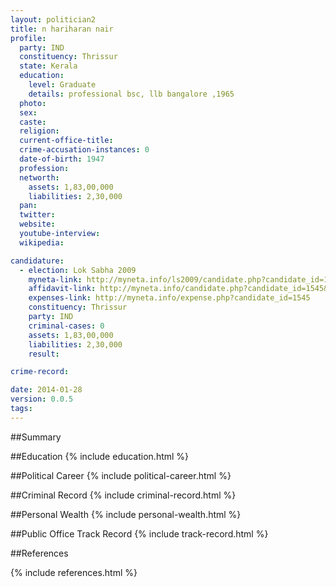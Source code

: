 ```yaml
---
layout: politician2
title: n hariharan nair
profile: 
  party: IND
  constituency: Thrissur
  state: Kerala
  education: 
    level: Graduate
    details: professional bsc, llb bangalore ,1965
  photo: 
  sex: 
  caste: 
  religion: 
  current-office-title: 
  crime-accusation-instances: 0
  date-of-birth: 1947
  profession: 
  networth: 
    assets: 1,83,00,000
    liabilities: 2,30,000
  pan: 
  twitter: 
  website: 
  youtube-interview: 
  wikipedia: 

candidature: 
  - election: Lok Sabha 2009
    myneta-link: http://myneta.info/ls2009/candidate.php?candidate_id=1545
    affidavit-link: http://myneta.info/candidate.php?candidate_id=1545&scan=original
    expenses-link: http://myneta.info/expense.php?candidate_id=1545
    constituency: Thrissur 
    party: IND
    criminal-cases: 0
    assets: 1,83,00,000
    liabilities: 2,30,000
    result:  

crime-record: 

date: 2014-01-28
version: 0.0.5
tags: 
---
```

##Summary


##Education
{% include education.html %}


##Political Career
{% include political-career.html %}


##Criminal Record
{% include criminal-record.html %}


##Personal Wealth
{% include personal-wealth.html %}


##Public Office Track Record
{% include track-record.html %}


##References


{% include references.html %}